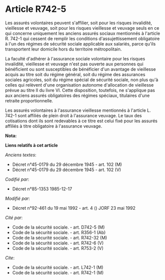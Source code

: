 # Article R742-5

Les assurés volontaires peuvent s'affilier, soit pour les risques invalidité, vieillesse et veuvage, soit pour les risques
vieillesse et veuvage seuls en ce qui concerne uniquement les anciens assurés sociaux mentionnés à l'article R. 742-1 qui
cessent de remplir les conditions d'assujettissement obligatoire à l'un des régimes de sécurité sociale applicable aux
salariés, parce qu'ils transportent leur domicile hors du territoire métropolitain.

La faculté d'adhérer à l'assurance sociale volontaire pour les risques invalidité, vieillesse et veuvage n'est pas ouverte
aux personnes qui bénéficient ou sont susceptibles de bénéficier d'un avantage de vieillesse acquis au titre soit du régime
général, soit du régime des assurances sociales agricoles, soit du régime spécial de sécurité sociale, non plus qu'à celles
qui relèvent d'une organisation autonome d'allocation de vieillesse prévue au titre II du livre VI. Cette disposition,
toutefois, ne s'applique pas aux anciens assurés obligatoires des régimes spéciaux, titulaires d'une retraite
proportionnelle.

Les assurés volontaires à l'assurance vieillesse mentionnés à l'article L. 742-1 sont affiliés de plein droit à l'assurance
veuvage. Le taux des cotisations dont ils sont redevables à ce titre est celui fixé pour les assurés affiliés à titre
obligatoire à l'assurance veuvage.

**Nota:**



**Liens relatifs à cet article**

_Anciens textes_:

  - Décret n°45-0179 du 29 décembre 1945 - art. 102 (M)
  - Décret n°45-0179 du 29 décembre 1945 - art. 102 (V)

_Codifié par_:

  - Décret n°85-1353 1985-12-17

_Modifié par_:

  - Décret n°92-461 du 19 mai 1992 - art. 4 () JORF 23 mai 1992

_Cité par_:

  - Code de la sécurité sociale. - art. D742-5 (M)
  - Code de la sécurité sociale. - art. R356-1 (Ab)
  - Code de la sécurité sociale. - art. R742-32 (M)
  - Code de la sécurité sociale. - art. R742-6 (V)
  - Code de la sécurité sociale. - art. R753-2 (V)

_Cite_:

  - Code de la sécurité sociale. - art. L742-1 (M)
  - Code de la sécurité sociale. - art. R742-1 (M)
